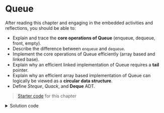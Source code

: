 <!---
lecture: 13
--->

# Queue

After reading this chapter and engaging in the embedded activities and reflections, you should be able to:

* Explain and trace the **core operations of Queue** (enqueue, dequeue, front, empty).
* Describe the difference between `enqueue` and `dequeue`.
* Implement the core operations of Queue efficiently (array based and linked base).
* Explain why an efficient linked implementation of Queue requires a **tail** pointer.  
* Explain why an efficient array based implementation of Queue can logically be viewed as a **circular data structure**.
* Define *Steque*, *Quack*, and **Deque** ADT.

> [Starter code](../../zip/chap13-starter.zip) for this chapter

<details class="solution" data-release="Oct 2, 2023 17:00:00">
<summary>Solution code</summary>

[Solution code](../../zip/chap13-solution.zip) for this chapter.

</details>